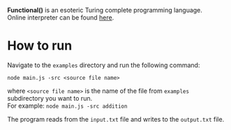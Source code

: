 **Functional()** is an esoteric Turing complete programming language.<br/>
Online interpreter can be found [here](https://hakerh400.github.io/?project=functional%28%29).

# How to run

Navigate to the `examples` directory and run the following command:

```
node main.js -src <source file name>
```

where `<source file name>` is the name of the file from `examples` subdirectory you want to run.<br/>
For example: `node main.js -src addition`

The program reads from the `input.txt` file and writes to the `output.txt` file.